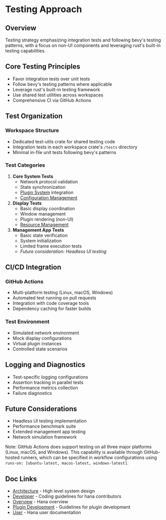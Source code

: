 # Testing Approach

## Overview
Testing strategy emphasizing integration tests and following bevy's testing 
patterns, with a focus on non-UI components and leveraging rust's built-in testing capabilities.
## Core Testing Principles
- Favor integration tests over unit tests
- Follow bevy's testing patterns where applicable
- Leverage rust's built-in testing framework
- Use shared test utilities across workspaces
- Comprehensive CI via GitHub Actions
## Test Organization
### Workspace Structure
- Dedicated test-utils crate for shared testing code
- Integration tests in each workspace crate's `/tests` directory
- Minimal in-file unit tests following bevy's patterns
### Test Categories
1. **Core System Tests**
    - Network protocol validation
    - State synchronization
    - [Plugin System](../architecture/plugins.md) integration
    - [Configuration Management](../architecture/configuration.md)
2. **Display Tests**
    - Basic display coordination
    - Window management
    - Plugin rendering (non-UI)
    - [Resource Management](../architecture/resource.md)
3. **Management App Tests**
    - Basic state verification
    - System initialization
    - Limited frame execution tests
    - _Future consideration: Headless UI testing_
## CI/CD Integration
### GitHub Actions
- Multi-platform testing (Linux, macOS, Windows)
- Automated test running on pull requests
- Integration with code coverage tools
- Dependency caching for faster builds
### Test Environment
- Simulated network environment
- Mock display configurations
- Virtual plugin instances
- Controlled state scenarios
## Logging and Diagnostics
- Test-specific logging configurations
- Assertion tracking in parallel tests
- Performance metrics collection
- Failure diagnostics
## Future Considerations
- Headless UI testing implementation
- Performance benchmark suite
- Extended management app testing
- Network simulation framework

Note: GitHub Actions does support testing on all three major platforms 
(Linux, macOS, and Windows). This capability is available through GitHub-hosted 
runners, which can be specified in workflow configurations using `runs-on: [ubuntu-latest, macos-latest, windows-latest]`.

## Doc Links
- [Architecture](../architecture/README.md) - High level system design
- [Developer](../developer/README.md) - Coding guidelines for hana contributors
- [Overview](../../README.md) - Hana overview
- [Plugin Development](../plugins/README.md) - Guidelines for plugin development
- [User](../user/README.md) - Hana user documentation

